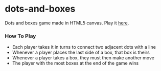 # dots-and-boxes
Dots and boxes game made in HTML5 canvas. Play it [here](https://jwld.github.io/dots-and-boxes/).

### How To Play
- Each player takes it in turns to connect two adjacent dots with a line
- Whenever a player places the last side of a box, that box is theirs
- Whenever a player takes a box, they must then make another move
- The player with the most boxes at the end of the game wins
